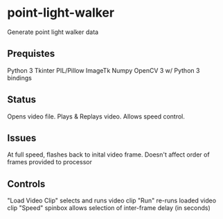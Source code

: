 # point-light-walker
Generate point light walker data

## Prequistes
Python 3
Tkinter
PIL/Pillow
ImageTk
Numpy
OpenCV 3 w/ Python 3 bindings

## Status
Opens video file.  Plays & Replays video.  Allows speed control.

## Issues
At full speed, flashes back to inital video frame.  Doesn't affect order of frames provided to processor

## Controls
"Load Video Clip" selects and runs video clip
"Run" re-runs loaded video clip
"Speed" spinbox allows selection of inter-frame delay (in seconds)
